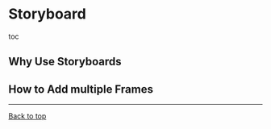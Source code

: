 # Storyboard

toc

## Why Use Storyboards
 
## How to Add multiple Frames
___
[Back to top](../README.md)